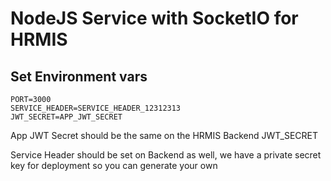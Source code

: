 # NodeJS Service with SocketIO for HRMIS

## Set Environment vars

```
PORT=3000
SERVICE_HEADER=SERVICE_HEADER_12312313
JWT_SECRET=APP_JWT_SECRET
```

App JWT Secret should be the same on the HRMIS Backend JWT_SECRET

Service Header should be set on Backend as well, we have a private secret key for deployment so you can generate your own
